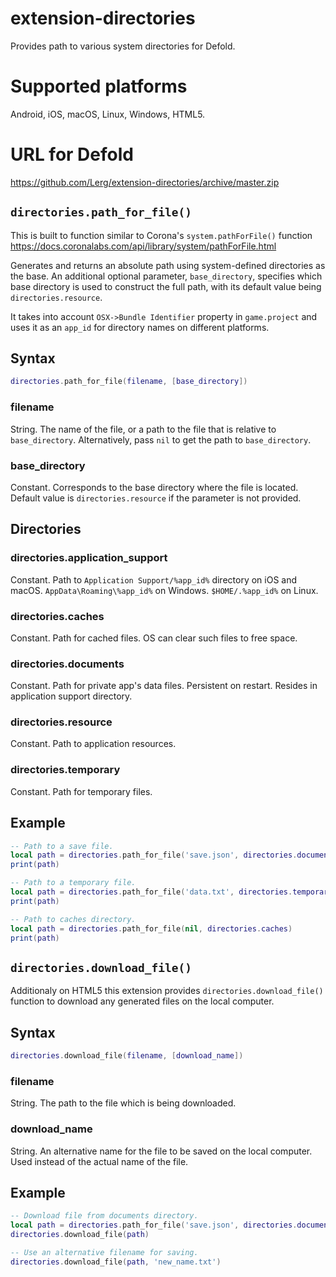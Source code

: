 # extension-directories
Provides path to various system directories for Defold.

# Supported platforms

Android, iOS, macOS, Linux, Windows, HTML5.

# URL for Defold
https://github.com/Lerg/extension-directories/archive/master.zip

## `directories.path_for_file()`

This is built to function similar to Corona's `system.pathForFile()` function https://docs.coronalabs.com/api/library/system/pathForFile.html

Generates and returns an absolute path using system-defined directories as the base. An additional optional parameter, `base_directory`, specifies which base directory is used to construct the full path, with its default value being `directories.resource`.

It takes into account `OSX->Bundle Identifier` property in `game.project` and uses it as an `app_id` for directory names on different platforms.

## Syntax

```lua
directories.path_for_file(filename, [base_directory])
```

### filename
String. The name of the file, or a path to the file that is relative to `base_directory`. Alternatively, pass `nil` to get the path to `base_directory`.

### base_directory
Constant. Corresponds to the base directory where the file is located. Default value is `directories.resource` if the parameter is not provided.

## Directories

### directories.application_support
Constant. Path to `Application Support/%app_id%` directory on iOS and macOS. `AppData\Roaming\%app_id%` on Windows. `$HOME/.%app_id%` on Linux.

### directories.caches
Constant. Path for cached files. OS can clear such files to free space.

### directories.documents
Constant. Path for private app's data files. Persistent on restart. Resides in application support directory.

### directories.resource
Constant. Path to application resources.

### directories.temporary
Constant. Path for temporary files.

## Example

```lua
-- Path to a save file.
local path = directories.path_for_file('save.json', directories.documents)
print(path)

-- Path to a temporary file.
local path = directories.path_for_file('data.txt', directories.temporary)
print(path)

-- Path to caches directory.
local path = directories.path_for_file(nil, directories.caches)
print(path)
```

## `directories.download_file()`

Additionaly on HTML5 this extension provides `directories.download_file()` function to download any generated files on the local computer.

## Syntax

```lua
directories.download_file(filename, [download_name])
```

### filename
String. The path to the file which is being downloaded.

### download_name
String. An alternative name for the file to be saved on the local computer. Used instead of the actual name of the file.

## Example

```lua
-- Download file from documents directory.
local path = directories.path_for_file('save.json', directories.documents)
directories.download_file(path)

-- Use an alternative filename for saving.
directories.download_file(path, 'new_name.txt')
```

